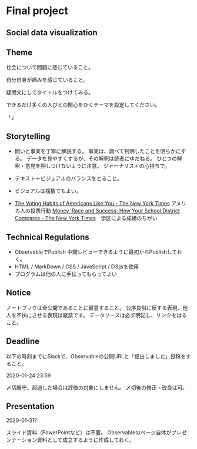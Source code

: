 # Final project

## Social data visualization

## Theme
社会について問題に感じていること。

自分自身が痛みを感じていること。

疑問文にしてタイトルをつけてみる。

できるだけ多くの人びとの関心をひくテーマを設定してください。

「」

## Storytelling

- 問いと事実を丁寧に解説する。
事実は、調べて判明したことを明らかにする。
データを見やすくするが、その解釈は読者にゆだねる。
ひとつの解釈・意見を押しつけないように注意。
ジャーナリストの心持ちで。

- テキスト＋ビジュアルのバランスをとること。
- ビジュアルは複数でもよい。

- [The Voting Habits of Americans Like You - The New York Times](https://www.nytimes.com/interactive/2016/06/10/upshot/voting-habits-turnout-partisanship.html) アメリカ人の投票行動
[Money, Race and Success: How Your School District Compares - The New York Times](https://www.nytimes.com/interactive/2016/04/29/upshot/money-race-and-success-how-your-school-district-compares.html)　学区による成績のちがい

## Technical Regulations

- ObservableでPublish
	中間レビューできるように最初からPublishしておく。
- HTML / MarkDown / CSS / JavaScript / D3.jsを使用
- プログラムは他の人に手伝ってもらってよい

## Notice

ノートブックは全公開であることに留意すること。
公序良俗に反する表現、他人を不快にさせる表現は厳禁です。
データソースは必ず明記し、リンクをはること。

## Deadline

以下の時刻までにSlackで、Observableの公開URLと「提出しました」投稿をすること。

2020-01-24 23:59

〆切厳守。超過した場合は評価の対象にしません。
〆切後の修正・改良は可。

## Presentation

2020-01-31?

スライド資料（PowerPointなど）は不要。
Observableのページ自体がプレゼンテーション資料として成立するように作成しておく。
